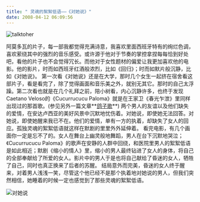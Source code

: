 ```yaml
---
title: " 灵魂的絮絮低语——《对她说》"
date: 2008-04-12 06:09:56
---
```


![talktoher](../../../images/2008/talktoher2.jpg) 

阿莫多瓦的片子，每一部我都觉得充满诗意，我喜欢里面西班牙特有的绚烂色调，喜欢萦绕其中的强烈的音乐感受。或许源于他对于节奏的掌控拿捏每每恰到好处吧，看他的片子也不会觉得冗长。而他对于女性题材的偏爱让我更加喜欢他的电影。他的影片，时而如西班牙红酒般浓烈，比如《回归》；时而如默片般沉静，比如《对她说》。 第一次看《对她说》还是在大学，那时几个女生一起挤在宿舍看这部片子，看是看完了，除了觉得画面和音乐美之外，就别无其它。那时的自己太浮躁。第二次看也就是在几个礼拜之前，陪小树看，内心沉静许多，也终于发现Caetano Veloso的《Cucurrucucu Paloma》就是在王家卫《春光乍泄》里同样出现过的那首歌。(参见另外一篇文章**[鸽子歌](http://www.coletree.com/weblog/?p=62)**) 两个男人的友谊以及他们缺失的爱情，在安达卢西亚的美好风景中沉默地忧伤着。对她说，即使她无法回答。对她说，即使她醒来我已不在。他们的爱情，单有一方的执着，却缺失了女人的回应。孤独灵魂的絮絮低语就这样在默剧的里里外外延伸着。 看完电影，有几个画面你一定是忘不了的。女人在舞台上幽灵般地舞蹈，男人在台下沉默地哭泣；《Cucurrucucu Paloma》的歌声在安静的人群中回绕，和医院里男人的絮絮低语是如此相近；默剧《缩小的情人》里，缩小的男人最终钻进了女人的身体，将自己的全部奉献给了所爱的女人。影片中的男人于是也将自己献给了昏迷的女人，牺牲了自己，同时也真正换来了后者的苏醒。 结局意外而完美，昏迷的女人终于醒来，对着男人浅浅一笑，尽管这个他已经不是那个执着地对她说的男人，但我们突然相信，她睡着的时候一定也感觉到了那些灵魂的絮絮低语。 

![对她说](../../../images/2008/talktoher.jpg)